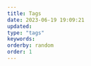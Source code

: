 ```yaml
---
title: Tags
date: 2023-06-19 19:09:21
updated:
type: "tags"
keywords:
orderby: random
order: 1
---
```



